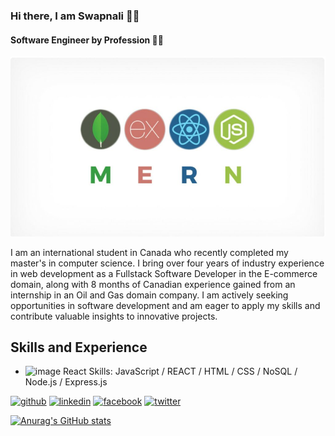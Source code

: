 ### Hi there, I am Swapnali :raising_hand_woman:
#### Software Engineer by Profession :woman_technologist:

![Software Engineer](https://github.com/swapnalikadam/swapnalikadam/blob/main/swapnali-banner.png)

I am an international student in Canada who recently completed my master's in computer science. I bring over four years of industry experience in web development as a Fullstack Software Developer in the E-commerce domain, along with 8 months of Canadian experience gained from an internship in an Oil and Gas domain company. I am actively seeking opportunities in software development and am eager to apply my skills and contribute valuable insights to innovative projects.

## Skills and Experience
* ![image](https://github.com/swapnalikadam/swapnalikadam/assets/25279062/92252bc0-f7ee-44e7-abcd-8ead7ece4e3d) React 
Skills: JavaScript / REACT / HTML / CSS / NoSQL / Node.js / Express.js



[<img src='https://cdn.jsdelivr.net/npm/simple-icons@3.0.1/icons/github.svg' alt='github' height='40'>](https://github.com/https://github.com/swapnalikadam)  [<img src='https://cdn.jsdelivr.net/npm/simple-icons@3.0.1/icons/linkedin.svg' alt='linkedin' height='40'>](https://www.linkedin.com/in/https://www.linkedin.com/in/swapnali-kadam-765698141//)  [<img src='https://cdn.jsdelivr.net/npm/simple-icons@3.0.1/icons/facebook.svg' alt='facebook' height='40'>](https://www.facebook.com/https://www.facebook.com/swapnali.kadam.908347/)  [<img src='https://cdn.jsdelivr.net/npm/simple-icons@3.0.1/icons/twitter.svg' alt='twitter' height='40'>](https://twitter.com/https://twitter.com/VijaySwapnali)  



[![Anurag's GitHub stats](https://github-readme-stats.vercel.app/api?username=swapnalikadam)](https://github.com/anuraghazra/github-readme-stats)

<!--
**swapnalikadam/swapnalikadam** is a ✨ _special_ ✨ repository because its `README.md` (this file) appears on your GitHub profile.

Here are some ideas to get you started:

- 🔭 I’m currently working on ...
- 🌱 I’m currently learning ...
- 👯 I’m looking to collaborate on ...
- 🤔 I’m looking for help with ...
- 💬 Ask me about ...
- 📫 How to reach me: ...
- 😄 Pronouns: ...
- ⚡ Fun fact: ...
-->
